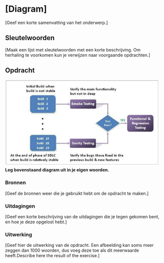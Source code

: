 # [Diagram]
[Geef een korte samenvatting van het onderwerp.]

## Sleutelwoorden
[Maak een lijst met sleutelwoorden met een korte beschrijving. Om herhaling te voorkomen kun je verwijzen naar voorgaande opdrachten.]

## Opdracht
![Diagram](../../00_includes/Sanity-Smoke%20Testing-1.jpg)
__Leg bovenstaand diagram uit in je eigen woorden.__


### Bronnen
[Geef de bronnen weer die je gebruikt hebt om de opdracht te maken.]

### Uitdagingen
[Geef een korte beschrijving van de uitdagingen die je tegen gekomen bent, en hoe je deze opgelost hebt.]

### Uitwerking
[Geef hier de uitwerking van de opdracht. Een afbeelding kan soms meer zeggen dan 1000 woorden, dus voeg deze toe als dit meerwaarde heeft.Describe here the result of the exercise.]
